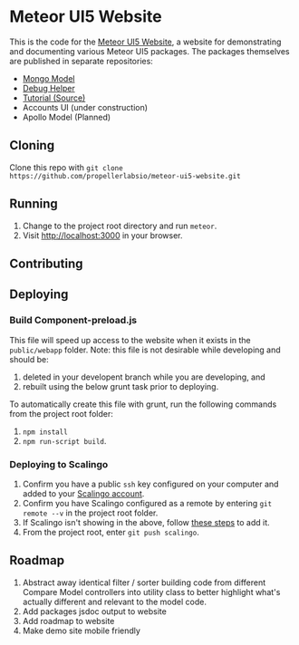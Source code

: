 # Meteor UI5 Website
This is the code for the [Meteor UI5 Website](http://meteor-ui5.propellerlabs.com), a website for demonstrating and documenting various Meteor UI5 packages.  The packages themselves are published in separate repositories:
* [Mongo Model](https://github.com/propellerlabsio/meteor-ui5-mongo)
* [Debug Helper](https://github.com/propellerlabsio/meteor-ui5-debug)
* [Tutorial (Source)](https://github.com/propellerlabsio/meteor-ui5-mongo-tutorial)
* Accounts UI (under construction)
* Apollo Model (Planned)

## Cloning
Clone this repo with `git clone https://github.com/propellerlabsio/meteor-ui5-website.git`

## Running
1. Change to the project root directory and run `meteor`.
2. Visit [http://localhost:3000](http://localhost:3000) in your browser.

## Contributing


## Deploying

### Build Component-preload.js
This file will speed up access to the website when it exists in the `public/webapp` folder.  Note: this file is not desirable while developing and should be:

1. deleted in your developent branch while you are developing, and
1. rebuilt using the below grunt task prior to deploying.

To automatically create this file with grunt, run the following commands from the project root folder:

1. `npm install` 
2. `npm run-script build`.

### Deploying to Scalingo
1. Confirm you have a public `ssh` key configured on your computer and added to your [Scalingo account](https://my.scalingo.com/keys).  
2. Confirm you have Scalingo configured as a remote by entering `git remote --v` in the project root folder.
3. If Scalingo isn't showing in the above, follow [these steps](https://my.scalingo.com/apps/meteor-ui5-website/code) to add it.
4. From the project root, enter `git push scalingo`.

## Roadmap

1. Abstract away identical filter / sorter building code from different Compare Model controllers into utility class to better highlight what's actually different and relevant to the model code.
1. Add packages jsdoc output to website
1. Add roadmap to website
1. Make demo site mobile friendly
